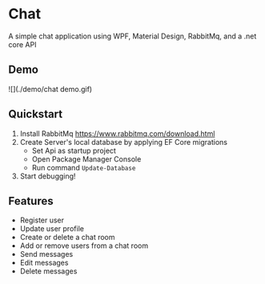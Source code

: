 # Chat
A simple chat application using WPF, Material Design, RabbitMq, and a .net core API

## Demo
![](./demo/chat demo.gif)

## Quickstart
1. Install RabbitMq https://www.rabbitmq.com/download.html
2. Create Server's local database by applying EF Core migrations
   - Set Api as startup project
   - Open Package Manager Console
   - Run command `Update-Database`
3. Start debugging!

## Features
- Register user
- Update user profile
- Create or delete a chat room
- Add or remove users from a chat room
- Send messages
- Edit messages
- Delete messages